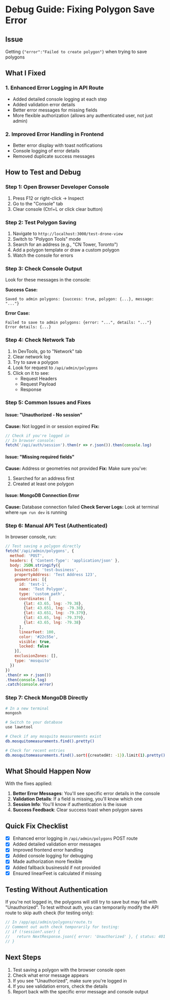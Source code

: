 # Debug Guide: Fixing Polygon Save Error

## Issue
Getting `{"error":"Failed to create polygon"}` when trying to save polygons

## What I Fixed

### 1. Enhanced Error Logging in API Route
- Added detailed console logging at each step
- Added validation error details
- Better error messages for missing fields
- More flexible authorization (allows any authenticated user, not just admin)

### 2. Improved Error Handling in Frontend
- Better error display with toast notifications
- Console logging of error details
- Removed duplicate success messages

## How to Test and Debug

### Step 1: Open Browser Developer Console
1. Press F12 or right-click → Inspect
2. Go to the "Console" tab
3. Clear console (Ctrl+L or click clear button)

### Step 2: Test Polygon Saving
1. Navigate to `http://localhost:3000/test-drone-view`
2. Switch to "Polygon Tools" mode
3. Search for an address (e.g., "CN Tower, Toronto")
4. Add a polygon template or draw a custom polygon
5. Watch the console for errors

### Step 3: Check Console Output
Look for these messages in the console:

**Success Case:**
```
Saved to admin polygons: {success: true, polygon: {...}, message: "..."}
```

**Error Case:**
```
Failed to save to admin polygons: {error: "...", details: "..."}
Error details: {...}
```

### Step 4: Check Network Tab
1. In DevTools, go to "Network" tab
2. Clear network log
3. Try to save a polygon
4. Look for request to `/api/admin/polygons`
5. Click on it to see:
   - Request Headers
   - Request Payload
   - Response

### Step 5: Common Issues and Fixes

#### Issue: "Unauthorized - No session"
**Cause:** Not logged in or session expired
**Fix:** 
```javascript
// Check if you're logged in
// In browser console:
fetch('/api/auth/session').then(r => r.json()).then(console.log)
```

#### Issue: "Missing required fields"
**Cause:** Address or geometries not provided
**Fix:** Make sure you've:
1. Searched for an address first
2. Created at least one polygon

#### Issue: MongoDB Connection Error
**Cause:** Database connection failed
**Check Server Logs:** Look at terminal where `npm run dev` is running

### Step 6: Manual API Test (Authenticated)
In browser console, run:
```javascript
// Test saving a polygon directly
fetch('/api/admin/polygons', {
  method: 'POST',
  headers: { 'Content-Type': 'application/json' },
  body: JSON.stringify({
    businessId: 'test-business',
    propertyAddress: 'Test Address 123',
    geometries: [{
      id: 'test-1',
      name: 'Test Polygon',
      type: 'custom_path',
      coordinates: [
        {lat: 43.65, lng: -79.38},
        {lat: 43.651, lng: -79.38},
        {lat: 43.651, lng: -79.379},
        {lat: 43.65, lng: -79.379},
        {lat: 43.65, lng: -79.38}
      ],
      linearFeet: 100,
      color: '#22c55e',
      visible: true,
      locked: false
    }],
    exclusionZones: [],
    type: 'mosquito'
  })
})
.then(r => r.json())
.then(console.log)
.catch(console.error)
```

### Step 7: Check MongoDB Directly
```bash
# In a new terminal
mongosh

# Switch to your database
use lawntool

# Check if any mosquito measurements exist
db.mosquitomeasurements.find().pretty()

# Check for recent entries
db.mosquitomeasurements.find().sort({createdAt: -1}).limit(1).pretty()
```

## What Should Happen Now

With the fixes applied:

1. **Better Error Messages**: You'll see specific error details in the console
2. **Validation Details**: If a field is missing, you'll know which one
3. **Session Info**: You'll know if authentication is the issue
4. **Success Feedback**: Clear success toast when polygon saves

## Quick Fix Checklist

- [x] Enhanced error logging in `/api/admin/polygons` POST route
- [x] Added detailed validation error messages
- [x] Improved frontend error handling
- [x] Added console logging for debugging
- [x] Made authorization more flexible
- [x] Added fallback businessId if not provided
- [x] Ensured linearFeet is calculated if missing

## Testing Without Authentication

If you're not logged in, the polygons will still try to save but may fail with "Unauthorized". To test without auth, you can temporarily modify the API route to skip auth check (for testing only):

```javascript
// In /app/api/admin/polygons/route.ts
// Comment out auth check temporarily for testing:
// if (!session?.user) {
//   return NextResponse.json({ error: 'Unauthorized' }, { status: 401 })
// }
```

## Next Steps

1. Test saving a polygon with the browser console open
2. Check what error message appears
3. If you see "Unauthorized", make sure you're logged in
4. If you see validation errors, check the details
5. Report back with the specific error message and console output